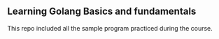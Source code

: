 ## Learning Golang Basics and fundamentals
This repo included all the sample program practiced during the course.